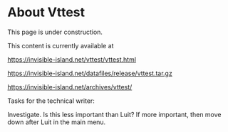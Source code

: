 # About Vttest

This page is under construction.

This content is currently available at

https://invisible-island.net/vttest/vttest.html

https://invisible-island.net/datafiles/release/vttest.tar.gz

https://invisible-island.net/archives/vttest/

Tasks for the technical writer:

Investigate. Is this less important than Luit? If more important, then move down after Luit in the main menu.
